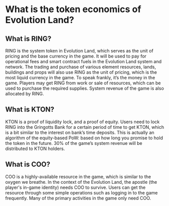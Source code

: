 # What is the token economics of Evolution Land?

## **What is RING?**

RING is the system token in Evolution Land, which serves as the unit of pricing and the base currency in the game. It will be used to pay for operational fees and smart contract fuels in the Evolution Land system and network. The trading and purchase of various element resources, lands, buildings and props will also use RING as the unit of pricing, which is the most liquid currency in the game. To speak frankly, it’s the money in the game. Players may get RING from work or sale of resources, which can be used to purchase the required supplies. System revenue of the game is also allocated by RING.

## **What is KTON?**

KTON is a proof of liquidity lock, and a proof of equity. Users need to lock RING into the Gringotts Bank for a certain period of time to get KTON, which is a bit similar to the interest on bank’s time deposits. This is actually an algorithm of the equity-based PoW: based on how long you promise to hold the token in the future. 30% of the game’s system revenue will be distributed to KTON holders.

## **What is COO?**

COO is a highly-available resource in the game, which is similar to the oxygen we breathe. In the context of the Evolution Land, the apostle \(the player's in-game identity\) needs COO to survive. Users can get the resource through some simple operations such as logging in to the game frequently. Many of the primary activities in the game only need COO.

